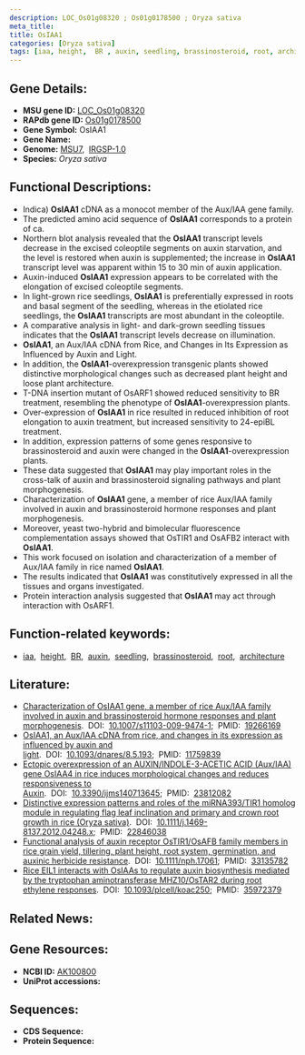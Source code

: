 ```yaml
---
description: LOC_Os01g08320 ; Os01g0178500 ; Oryza sativa
meta_title:
title: OsIAA1
categories: [Oryza sativa]
tags: [iaa, height,  BR , auxin, seedling, brassinosteroid, root, architecture]
---
```


## Gene Details:
- **MSU gene ID:** [LOC_Os01g08320](http://rice.uga.edu/cgi-bin/ORF_infopage.cgi?orf=LOC_Os01g08320)  
- **RAPdb gene ID:** [Os01g0178500](https://rapdb.dna.affrc.go.jp/locus/?name=Os01g0178500)  
- **Gene Symbol:** OsIAA1
- **Gene Name:**
- **Genome:**  [MSU7](http://rice.uga.edu/),&nbsp;&nbsp;[IRGSP-1.0](https://rapdb.dna.affrc.go.jp/download/irgsp1.html)
- **Species:** *Oryza sativa*

## Functional Descriptions:
   - Indica) **OsIAA1** cDNA as a monocot member of the Aux/IAA gene family.
   - The predicted amino acid sequence of **OsIAA1** corresponds to a protein of ca.
   - Northern blot analysis revealed that the **OsIAA1** transcript levels decrease in the excised coleoptile segments on auxin starvation, and the level is restored when auxin is supplemented; the increase in **OsIAA1** transcript level was apparent within 15 to 30 min of auxin application.
   - Auxin-induced **OsIAA1** expression appears to be correlated with the elongation of excised coleoptile segments.
   - In light-grown rice seedlings, **OsIAA1** is preferentially expressed in roots and basal segment of the seedling, whereas in the etiolated rice seedlings, the **OsIAA1** transcripts are most abundant in the coleoptile.
   - A comparative analysis in light- and dark-grown seedling tissues indicates that the **OsIAA1** transcript levels decrease on illumination.
   - **OsIAA1**, an Aux/IAA cDNA from Rice, and Changes in Its Expression as Influenced by Auxin and Light.
   - In addition, the **OsIAA1**-overexpression transgenic plants showed distinctive morphological changes such as decreased plant height and loose plant architecture.
   - T-DNA insertion mutant of OsARF1 showed reduced sensitivity to BR treatment, resembling the phenotype of **OsIAA1**-overexpression plants.
   - Over-expression of **OsIAA1** in rice resulted in reduced inhibition of root elongation to auxin treatment, but increased sensitivity to 24-epiBL treatment.
   - In addition, expression patterns of some genes responsive to brassinosteroid and auxin were changed in the **OsIAA1**-overexpression plants.
   - These data suggested that **OsIAA1** may play important roles in the cross-talk of auxin and brassinosteroid signaling pathways and plant morphogenesis.
   - Characterization of **OsIAA1** gene, a member of rice Aux/IAA family involved in auxin and brassinosteroid hormone responses and plant morphogenesis.
   - Moreover, yeast two-hybrid and bimolecular fluorescence complementation assays showed that OsTIR1 and OsAFB2 interact with **OsIAA1**.
   - This work focused on isolation and characterization of a member of Aux/IAA family in rice named **OsIAA1**.
   - The results indicated that **OsIAA1** was constitutively expressed in all the tissues and organs investigated.
   - Protein interaction analysis suggested that **OsIAA1** may act through interaction with OsARF1.

## Function-related keywords:
   - [iaa](/tags/iaa/),&nbsp;&nbsp;[height](/tags/height/),&nbsp;&nbsp;[BR](/tags/BR/),&nbsp;&nbsp;[auxin](/tags/auxin/),&nbsp;&nbsp;[seedling](/tags/seedling/),&nbsp;&nbsp;[brassinosteroid](/tags/brassinosteroid/),&nbsp;&nbsp;[root](/tags/root/),&nbsp;&nbsp;[architecture](/tags/architecture/)

## Literature:
   - [Characterization of OsIAA1 gene, a member of rice Aux/IAA family involved in auxin and brassinosteroid hormone responses and plant morphogenesis](https://www.doi.org/10.1007/s11103-009-9474-1).&nbsp;&nbsp;DOI:&nbsp;&nbsp;[10.1007/s11103-009-9474-1](https://www.doi.org/10.1007/s11103-009-9474-1);&nbsp;&nbsp;PMID:&nbsp;&nbsp;[19266169](https://pubmed.ncbi.nlm.nih.gov/19266169/)
   - [OsIAA1, an Aux/IAA cDNA from rice, and changes in its expression as influenced by auxin and light](https://www.doi.org/10.1093/dnares/8.5.193).&nbsp;&nbsp;DOI:&nbsp;&nbsp;[10.1093/dnares/8.5.193](https://www.doi.org/10.1093/dnares/8.5.193);&nbsp;&nbsp;PMID:&nbsp;&nbsp;[11759839](https://pubmed.ncbi.nlm.nih.gov/11759839/)
   - [Ectopic overexpression of an AUXIN/INDOLE-3-ACETIC ACID (Aux/IAA) gene OsIAA4 in rice induces morphological changes and reduces responsiveness to Auxin](https://www.doi.org/10.3390/ijms140713645).&nbsp;&nbsp;DOI:&nbsp;&nbsp;[10.3390/ijms140713645](https://www.doi.org/10.3390/ijms140713645);&nbsp;&nbsp;PMID:&nbsp;&nbsp;[23812082](https://pubmed.ncbi.nlm.nih.gov/23812082/)
   - [Distinctive expression patterns and roles of the miRNA393/TIR1 homolog module in regulating flag leaf inclination and primary and crown root growth in rice (Oryza sativa)](https://www.doi.org/10.1111/j.1469-8137.2012.04248.x).&nbsp;&nbsp;DOI:&nbsp;&nbsp;[10.1111/j.1469-8137.2012.04248.x](https://www.doi.org/10.1111/j.1469-8137.2012.04248.x);&nbsp;&nbsp;PMID:&nbsp;&nbsp;[22846038](https://pubmed.ncbi.nlm.nih.gov/22846038/)
   - [Functional analysis of auxin receptor OsTIR1/OsAFB family members in rice grain yield, tillering, plant height, root system, germination, and auxinic herbicide resistance](https://www.doi.org/10.1111/nph.17061).&nbsp;&nbsp;DOI:&nbsp;&nbsp;[10.1111/nph.17061](https://www.doi.org/10.1111/nph.17061);&nbsp;&nbsp;PMID:&nbsp;&nbsp;[33135782](https://pubmed.ncbi.nlm.nih.gov/33135782/)
   - [Rice EIL1 interacts with OsIAAs to regulate auxin biosynthesis mediated by the tryptophan aminotransferase MHZ10/OsTAR2 during root ethylene responses](https://www.doi.org/10.1093/plcell/koac250).&nbsp;&nbsp;DOI:&nbsp;&nbsp;[10.1093/plcell/koac250](https://www.doi.org/10.1093/plcell/koac250);&nbsp;&nbsp;PMID:&nbsp;&nbsp;[35972379](https://pubmed.ncbi.nlm.nih.gov/35972379/)

## Related News:

## Gene Resources:
- **NCBI ID:**  [AK100800](http://www.ncbi.nlm.nih.gov/nuccore/AK100800)
- **UniProt accessions:** [](https://www.uniprot.org/uniprotkb//entry)

## Sequences:
- **CDS Sequence:**
- **Protein Sequence:**
